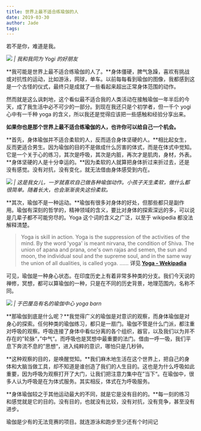 ```yaml
---
title: 世界上最不适合练瑜伽的人
date: 2019-03-30
author: Jade
tags: 
---
```


若不是你，难道是我。

<!--more-->

![](https://cosmosrepair-1257028016.cos.ap-beijing.myqcloud.com/2019-06-27-640%20-66-.jpeg)
*| 我和我同为 Yogi 的好朋友*

**我可能是世界上最不适合练瑜伽的人了。**身体僵硬，脾气急躁，喜欢有挑战或对抗性的运动，比如游泳，网球，单车。以前每每看到瑜伽的图像，我都感到这是一个古怪的仪式，最终只是成就了一些看起来超出正常身体范围的动作。

然而就是这么讽刺地，这个看似最不适合我的人类活动在接触瑜伽一年半后的今天，成了我生活中必不可少的一部分。到现在我还只是个初学者，但一千个 yogi 心中有一千种 yoga 的含义，所以我还是觉得应该把一些感触和经验分享出来。

**如果你也是那个世界上最不适合练瑜伽的人，也许你可以给自己一个机会。**

**首先，身体瑜伽并不适合柔软的人，反而适合身体坚硬的人。**相比起女生，反而更适合男生。因为瑜伽的目的不是做成什么厉害的体式，而是在体式中觉知。它是一个关于心的练习，其次是呼吸，其次是内脏，再次才是肌肉，身材，外表。**身体坚硬的人是十分幸运的。**因为柔软的人就算把身体折过来折过去，还是没有感觉。没有对抗，没有变化，就无法借由身体感受到内在。

![](https://cosmosrepair-1257028016.cos.ap-beijing.myqcloud.com/2019-06-27-640%20-67-.jpeg)
*| 这是我女儿，一岁就喜欢自己做各种瑜伽动作。小孩子天生柔软，做什么都很简单。随着长大，也会渐渐丧失这份柔软。*

**其次，瑜伽不是一种运动。**瑜伽有很多对身体的好处，但那些都只是副作用。瑜伽有深刻的哲学的，精神领域的含义，要比对身体的探索深远的多，可以说是几辈子都不可能穷尽的。Yoga 这个词的含义之广泛，以至于 wikipedia 都没法解释清楚。

> Yoga is skill in action.
> Yoga is the suppression of the activities of the mind.
> By the word 'yoga' is meant nirvana, the condition of Shiva.
> The union of apana and prana, one's own rajas and semen, the sun and moon, the individual soul and the supreme soul, and in the same way the union of all dualities, is called yoga.
> ……
> **详见 [Yoga - Wekipadia](https://en.wikipedia.org/wiki/Yoga)**

可见，瑜伽是一种身心状态。在印度历史上有着非常多种类的分支。我们今天说的禅修，冥想，都可以算瑜伽的一种，只是在不同的历史背景，地理范围内，名称不同。

![](https://cosmosrepair-1257028016.cos.ap-beijing.myqcloud.com/2019-06-27-640%20-68-.jpeg)
*| 于巴厘岛有名的瑜伽中心 yoga barn*

**那瑜伽到底是什么呢？**我觉得广义的瑜伽是对意识的观察，而身体瑜伽是对身心的探索。任何种类的瑜伽练习，都只是一扇门。瑜伽不管是什么门派，都注重对呼吸的观察。呼吸连接了身体中看似分离的各个组织，器官，以及我们以为并不存在的”轮脉“，”中气“。而呼吸也是冥想中最重要的法门。借由一呼一吸，我们平息下奔流不息的”思想“，进入纯粹的意识，哪怕只是几秒钟。

**这种观察的目的，是唤醒觉知。**我们麻木地生活在这个世界上，把自己的身体和大脑当做工具，却不知道是谁创造了我们的人生目的。这也是为什么呼吸如此重要，因为呼吸为观察打开了大门，让我们把注意力集中在”当下“。在瑜伽中，很多人认为呼吸是在为体式服务。其实相反，体式在为呼吸服务。

**身体瑜伽较之于其他运动最大的不同，就是它是没有目的的。**每一刻的练习和感觉就是它的目的。没有目的，也就没有比较，没有对抗，没有竞争，甚至没有进步。

瑜伽是少有的无法竞赛的项目。就连游泳和跑步至少还有个时间记